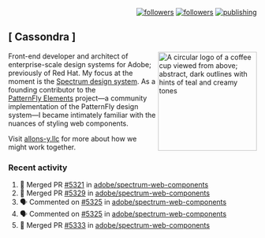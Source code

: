 <p align="right"><a rel="me" href="https://front-end.social/@castastrophe">
    <img alt="followers" title="Follow me on Mastodon" src="https://img.shields.io/mastodon/follow/109297102751309835?domain=https%3A%2F%2Ffront-end.social&label=Follow&logo=mastodon&logoColor=white&style=for-the-badge&labelColor=008080&color=006969"/></a>
  <a href="https://codepen.io/castastrophe/">
    <img alt="followers" title="Follow me on CodePen" src="https://img.shields.io/badge/23-1?color=640464&labelColor=7c007c&style=for-the-badge&logo=codepen&label=Follow"/></a>
<a href="https://castastrophe.medium.com/">
    <img alt="publishing" title="View articles on Medium" src="https://img.shields.io/badge/107-1?color=666&labelColor=444&label=subscribe&logo=medium&logoColor=white&style=for-the-badge"/></a>
</p>

## [&nbsp;Cassondra&nbsp;]

<img align="right" src="https://github-production-user-asset-6210df.s3.amazonaws.com/1840295/253016758-ba468774-1cd3-42c2-8f43-947b5eeb5edf.png" height="200" alt="A circular logo of a coffee cup viewed from above; abstract, dark outlines with hints of teal and creamy tones">

Front-end developer and architect of enterprise-scale design systems for Adobe; previously of Red Hat. My focus at the moment is the [Spectrum design system](https://github.com/adobe/spectrum-css). As a founding contributor to the [PatternFly&nbsp;Elements](https://github.com/patternfly/patternfly-elements) project&mdash;a community implementation of the PatternFly design system&mdash;I became intimately familiar with the nuances of styling web components.

Visit [allons-y.llc](http://allons-y.llc/) for more about how we might work together.

### Recent activity

<!--START_SECTION:activity-->
1. 🎉 Merged PR [#5321](https://github.com/adobe/spectrum-web-components/pull/5321) in [adobe/spectrum-web-components](https://github.com/adobe/spectrum-web-components)
2. 🎉 Merged PR [#5329](https://github.com/adobe/spectrum-web-components/pull/5329) in [adobe/spectrum-web-components](https://github.com/adobe/spectrum-web-components)
3. 🗣 Commented on [#5325](https://github.com/adobe/spectrum-web-components/pull/5325#issuecomment-2779333106) in [adobe/spectrum-web-components](https://github.com/adobe/spectrum-web-components)
4. 🗣 Commented on [#5325](https://github.com/adobe/spectrum-web-components/pull/5325#issuecomment-2779279509) in [adobe/spectrum-web-components](https://github.com/adobe/spectrum-web-components)
5. 🎉 Merged PR [#5333](https://github.com/adobe/spectrum-web-components/pull/5333) in [adobe/spectrum-web-components](https://github.com/adobe/spectrum-web-components)
<!--END_SECTION:activity-->

